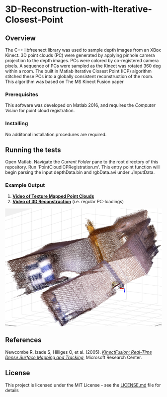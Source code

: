 # 3D-Reconstruction-with-Iterative-Closest-Point

## Overview
The C++ libfreenect library was used to sample depth images from an XBox Kinect. 3D point clouds
(PC) were generated by applying pinhole camera projection to the depth images. PCs were colored by
co-registered camera pixels. A sequence of PCs were sampled as the Kinect was rotated 360
deg within a room. The built in Matlab Iterative Closest Point (ICP) algorithm stitched these PCs into a
globally consistent reconstruction of the room. This algorithm was based on The MS Kinect Fusion paper

### Prerequisites

This software was developed on Matlab 2016, and requires the *Computer Vision* for point cloud registration.

### Installing
No additonal installation procedures are required.

## Running the tests

Open Matlab. 
Navigate the *Current Folder* pane to the root directory of this repository. 
Run 'PointCloudICPRegistration.m'.
This entry point function will begin parsing the input depthData.bin and rgbData.avi under ./InputData.

### Example Output

1. [**Video of Texture Mapped Point Clouds**](https://www.youtube.com/watch?v=lRHfnbt3Jrc&list=PL9IYlUueNFobHMxW0egfu8OtYBQvWQMW9)
2. [**Video of 3D Reconstruction**](https://www.youtube.com/watch?v=298i8syG_b0&list=PL9IYlUueNFobHMxW0egfu8OtYBQvWQMW9&index=2) (i.e. regular PC-loadings)

![](./StudioReconstruction.png)


## References
Newcombe R, Izade S, Hilliges O, et al. (2005). [*KinectFusion: Real-Time Dense Surface Mapping and Tracking*](https://www.microsoft.com/en-us/research/wp-content/uploads/2016/02/ismar2011.pdf), Microsoft Research Center.

## License

This project is licensed under the MIT License - see the [LICENSE.md](LICENSE.md) file for details


